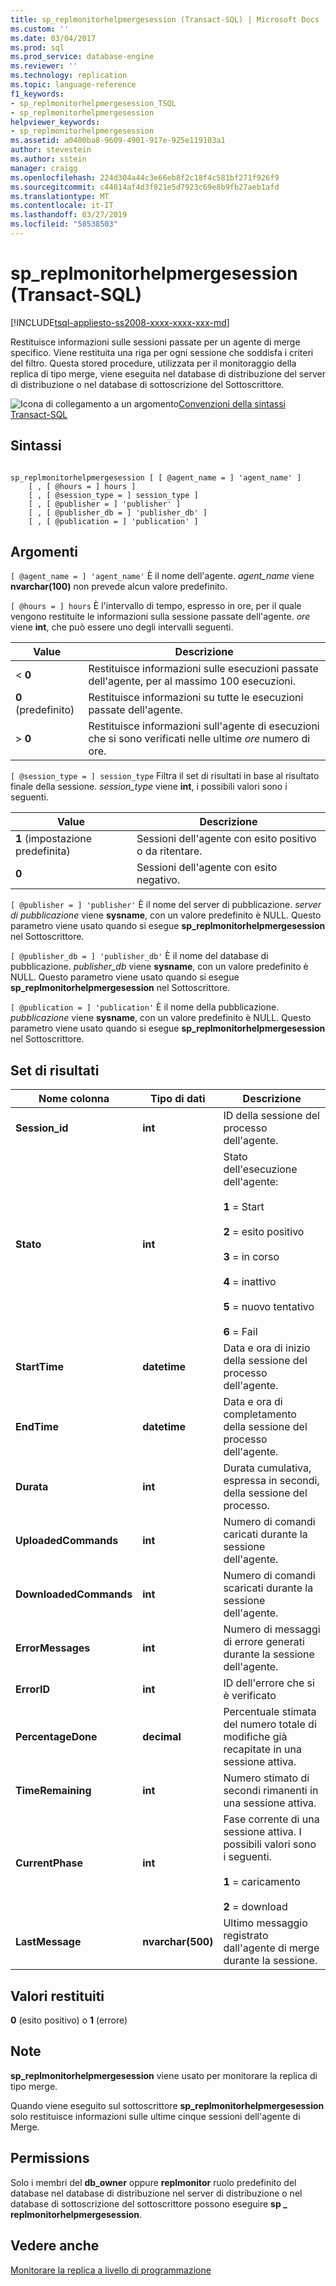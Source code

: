 ```yaml
---
title: sp_replmonitorhelpmergesession (Transact-SQL) | Microsoft Docs
ms.custom: ''
ms.date: 03/04/2017
ms.prod: sql
ms.prod_service: database-engine
ms.reviewer: ''
ms.technology: replication
ms.topic: language-reference
f1_keywords:
- sp_replmonitorhelpmergesession_TSQL
- sp_replmonitorhelpmergesession
helpviewer_keywords:
- sp_replmonitorhelpmergesession
ms.assetid: a0400ba8-9609-4901-917e-925e119103a1
author: stevestein
ms.author: sstein
manager: craigg
ms.openlocfilehash: 224d304a44c3e66eb8f2c18f4c581bf271f926f9
ms.sourcegitcommit: c44014af4d3f821e5d7923c69e8b9fb27aeb1afd
ms.translationtype: MT
ms.contentlocale: it-IT
ms.lasthandoff: 03/27/2019
ms.locfileid: "58538503"
---
```

# <a name="spreplmonitorhelpmergesession-transact-sql"></a>sp_replmonitorhelpmergesession (Transact-SQL)
[!INCLUDE[tsql-appliesto-ss2008-xxxx-xxxx-xxx-md](../../includes/tsql-appliesto-ss2008-xxxx-xxxx-xxx-md.md)]

  Restituisce informazioni sulle sessioni passate per un agente di merge specifico. Viene restituita una riga per ogni sessione che soddisfa i criteri del filtro. Questa stored procedure, utilizzata per il monitoraggio della replica di tipo merge, viene eseguita nel database di distribuzione del server di distribuzione o nel database di sottoscrizione del Sottoscrittore.  
  
 ![Icona di collegamento a un argomento](../../database-engine/configure-windows/media/topic-link.gif "Icona di collegamento a un argomento")[Convenzioni della sintassi Transact-SQL](../../t-sql/language-elements/transact-sql-syntax-conventions-transact-sql.md)  
  
## <a name="syntax"></a>Sintassi  
  
```  
  
sp_replmonitorhelpmergesession [ [ @agent_name = ] 'agent_name' ]  
    [ , [ @hours = ] hours ]  
    [ , [ @session_type = ] session_type ]  
    [ , [ @publisher = ] 'publisher' ]  
    [ , [ @publisher_db = ] 'publisher_db' ]  
    [ , [ @publication = ] 'publication' ]   
```  
  
## <a name="arguments"></a>Argomenti  
`[ @agent_name = ] 'agent_name'` È il nome dell'agente. *agent_name* viene **nvarchar(100)** non prevede alcun valore predefinito.  
  
`[ @hours = ] hours` È l'intervallo di tempo, espresso in ore, per il quale vengono restituite le informazioni sulla sessione passate dell'agente. *ore* viene **int**, che può essere uno degli intervalli seguenti.  
  
|Value|Descrizione|  
|-----------|-----------------|  
|< **0**|Restituisce informazioni sulle esecuzioni passate dell'agente, per al massimo 100 esecuzioni.|  
|**0** (predefinito)|Restituisce informazioni su tutte le esecuzioni passate dell'agente.|  
|> **0**|Restituisce informazioni sull'agente di esecuzioni che si sono verificati nelle ultime *ore* numero di ore.|  
  
`[ @session_type = ] session_type` Filtra il set di risultati in base al risultato finale della sessione. *session_type* viene **int**, i possibili valori sono i seguenti.  
  
|Value|Descrizione|  
|-----------|-----------------|  
|**1** (impostazione predefinita)|Sessioni dell'agente con esito positivo o da ritentare.|  
|**0**|Sessioni dell'agente con esito negativo.|  
  
`[ @publisher = ] 'publisher'` È il nome del server di pubblicazione. *server di pubblicazione* viene **sysname**, con un valore predefinito è NULL. Questo parametro viene usato quando si esegue **sp_replmonitorhelpmergesession** nel Sottoscrittore.  
  
`[ @publisher_db = ] 'publisher_db'` È il nome del database di pubblicazione. *publisher_db* viene **sysname**, con un valore predefinito è NULL. Questo parametro viene usato quando si esegue **sp_replmonitorhelpmergesession** nel Sottoscrittore.  
  
`[ @publication = ] 'publication'` È il nome della pubblicazione. *pubblicazione* viene **sysname**, con un valore predefinito è NULL. Questo parametro viene usato quando si esegue **sp_replmonitorhelpmergesession** nel Sottoscrittore.  
  
## <a name="result-sets"></a>Set di risultati  
  
|Nome colonna|Tipo di dati|Descrizione|  
|-----------------|---------------|-----------------|  
|**Session_id**|**int**|ID della sessione del processo dell'agente.|  
|**Stato**|**int**|Stato dell'esecuzione dell'agente:<br /><br /> **1** = Start<br /><br /> **2** = esito positivo<br /><br /> **3** = in corso<br /><br /> **4** = inattivo<br /><br /> **5** = nuovo tentativo<br /><br /> **6** = Fail|  
|**StartTime**|**datetime**|Data e ora di inizio della sessione del processo dell'agente.|  
|**EndTime**|**datetime**|Data e ora di completamento della sessione del processo dell'agente.|  
|**Durata**|**int**|Durata cumulativa, espressa in secondi, della sessione del processo.|  
|**UploadedCommands**|**int**|Numero di comandi caricati durante la sessione dell'agente.|  
|**DownloadedCommands**|**int**|Numero di comandi scaricati durante la sessione dell'agente.|  
|**ErrorMessages**|**int**|Numero di messaggi di errore generati durante la sessione dell'agente.|  
|**ErrorID**|**int**|ID dell'errore che si è verificato|  
|**PercentageDone**|**decimal**|Percentuale stimata del numero totale di modifiche già recapitate in una sessione attiva.|  
|**TimeRemaining**|**int**|Numero stimato di secondi rimanenti in una sessione attiva.|  
|**CurrentPhase**|**int**|Fase corrente di una sessione attiva. I possibili valori sono i seguenti.<br /><br /> **1** = caricamento<br /><br /> **2** = download|  
|**LastMessage**|**nvarchar(500)**|Ultimo messaggio registrato dall'agente di merge durante la sessione.|  
  
## <a name="return-code-values"></a>Valori restituiti  
 **0** (esito positivo) o **1** (errore)  
  
## <a name="remarks"></a>Note  
 **sp_replmonitorhelpmergesession** viene usato per monitorare la replica di tipo merge.  
  
 Quando viene eseguito sul sottoscrittore **sp_replmonitorhelpmergesession** solo restituisce informazioni sulle ultime cinque sessioni dell'agente di Merge.  
  
## <a name="permissions"></a>Permissions  
 Solo i membri del **db_owner** oppure **replmonitor** ruolo predefinito del database nel database di distribuzione nel server di distribuzione o nel database di sottoscrizione del sottoscrittore possono eseguire **sp _ replmonitorhelpmergesession**.  
  
## <a name="see-also"></a>Vedere anche  
 [Monitorare la replica a livello di programmazione](../../relational-databases/replication/monitor/programmatically-monitor-replication.md)  
  
  
